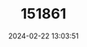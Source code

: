 ---
title: "151861"
category: "Nopalea dejecta"
draft: false
date: 2024-02-22 13:03:51
languages:
  Spanish; Castilian: ["Nopal Chamacuero"]
  English: ["Spiny Nopal"]
---